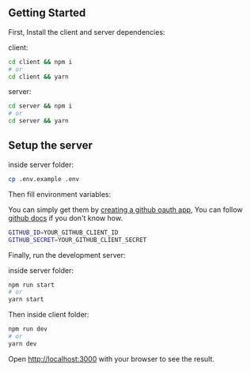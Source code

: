 ## Getting Started

First, Install the client and server dependencies:

client:

```bash
cd client && npm i
# or
cd client && yarn
```

server:

```bash
cd server && npm i
# or
cd server && yarn
```

## Setup the server

inside server folder:

```bash
cp .env.example .env
```

Then fill environment variables:

You can simply get them by [creating a github oauth app](https://github.com/settings/applications/new), You can follow [github docs](https://docs.github.com/en/developers/apps/building-oauth-apps/creating-an-oauth-app) if you don't know how.

```bash
GITHUB_ID=YOUR_GITHUB_CLIENT_ID
GITHUB_SECRET=YOUR_GITHUB_CLIENT_SECRET
```

Finally, run the development server:

inside server folder:

```bash
npm run start
# or
yarn start
```

Then inside client folder:

```bash
npm run dev
# or
yarn dev
```

Open [http://localhost:3000](http://localhost:3000) with your browser to see the result.

